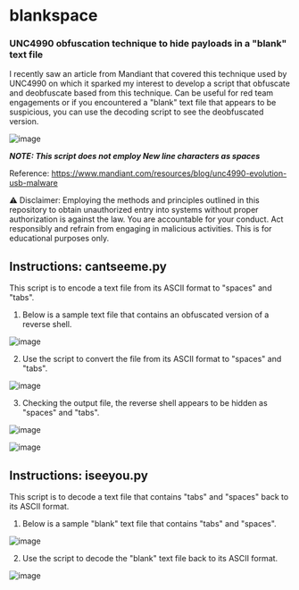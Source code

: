 <h1>blankspace</h1>

<h3>UNC4990 obfuscation technique to hide payloads in a "blank" text file</h3>

I recently saw an article from Mandiant that covered this technique used by UNC4990 on which it sparked my interest to develop a script that obfuscate and deobfuscate based from this technique. Can be useful for red team engagements or if you encountered a "blank" text file that appears to be suspicious, you can use the decoding script to see the deobfuscated version.

![image](https://github.com/sscoconutree/blankspace/assets/59388557/7ed2b9d6-e97a-49ae-96a0-9f2336168044)

***NOTE: This script does not employ New line characters as spaces***

Reference: https://www.mandiant.com/resources/blog/unc4990-evolution-usb-malware

⚠️ Disclaimer: Employing the methods and principles outlined in this repository to obtain unauthorized entry into systems without proper authorization is against the law. You are accountable for your conduct. Act responsibly and refrain from engaging in malicious activities. This is for educational purposes only.

<h2>Instructions: cantseeme.py</h2>

This script is to encode a text file from its ASCII format to "spaces" and "tabs".

1. Below is a sample text file that contains an obfuscated version of a reverse shell.

![image](https://github.com/sscoconutree/blankspace/assets/59388557/2d1da9aa-cd42-4d82-b6b9-bd04fa9c0ffb)

2. Use the script to convert the file from its ASCII format to "spaces" and "tabs".

![image](https://github.com/sscoconutree/blankspace/assets/59388557/10c76ddf-0a58-4d9b-8612-fa5d812ff297)

3. Checking the output file, the reverse shell appears to be hidden as "spaces" and "tabs".

![image](https://github.com/sscoconutree/blankspace/assets/59388557/3dee491e-e6a9-4ac6-ab0d-de0cddbda8b1)

![image](https://github.com/sscoconutree/blankspace/assets/59388557/49ff7d0d-56ba-4d2a-a6e7-ba2355316368)

<h2>Instructions: iseeyou.py</h2>

This script is to decode a text file that contains "tabs" and "spaces" back to its ASCII format.

1. Below is a sample "blank" text file that contains "tabs" and "spaces".

![image](https://github.com/sscoconutree/blankspace/assets/59388557/6c518ba7-d0ab-40df-b891-10e8de3d5138)

2. Use the script to decode the "blank" text file back to its ASCII format.

![image](https://github.com/sscoconutree/blankspace/assets/59388557/11bd0877-aaaf-42c8-9236-0977a6783de7)



